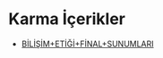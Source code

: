 # Karma İçerikler

<!--Index-->

- [BİLİŞİM+ETİĞİ+FİNAL+SUNUMLARI](./Karma%20%C4%B0%C3%A7erikler/B%C4%B0L%C4%B0%C5%9E%C4%B0M%2BET%C4%B0%C4%9E%C4%B0%2BF%C4%B0NAL%2BSUNUMLARI.rar)

<!--Index-->
